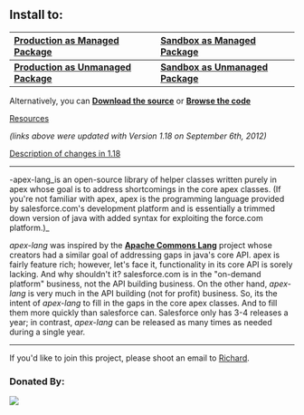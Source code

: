 ## Install to: ##
| **[Production as Managed Package](https://login.salesforce.com/packaging/installPackage.apexp?p0=04t80000000jN1q)** | **[Sandbox as Managed Package](https://test.salesforce.com/packaging/installPackage.apexp?p0=04t80000000jN1q)** |
|:--------------------------------------------------------------------------------------------------------------------|:----------------------------------------------------------------------------------------------------------------|
| **[Production as Unmanaged Package](https://login.salesforce.com/packaging/installPackage.apexp?p0=04t80000000jN1v)** | **[Sandbox as Unmanaged Package](https://test.salesforce.com/packaging/installPackage.apexp?p0=04t80000000jN1v)** |

Alternatively, you can **[Download the source](http://apex-lang.googlecode.com/files/apex-lang-1.18.zip)** or **[Browse the code](http://code.google.com/p/apex-lang/source/browse/#svn/tags/1.18/src/classes)**

[Resources](http://code.google.com/p/apex-lang/wiki/Resources)

_(links above were updated with Version 1.18 on September 6th, 2012)_

[Description of changes in 1.18](http://code.google.com/p/apex-lang/wiki/Changeset_1_18)

---

-apex-lang_is an open-source library of helper classes written purely in apex whose goal is to address shortcomings in the core apex classes.  (If you're not familiar with apex, apex is the programming language provided by salesforce.com's development platform and is essentially a trimmed down version of java with added syntax for exploiting the force.com platform.)_

_apex-lang_ was inspired by the **[Apache Commons Lang](http://commons.apache.org/lang/)** project whose creators had a similar goal of addressing gaps in java's core API.  apex is fairly feature rich; however, let's face it, functionality in its core API is sorely lacking.  And why shouldn't it?  salesforce.com is in the "on-demand platform" business, not the API building business.  On the other hand, _apex-lang_ is very much in the API building (not for profit) business.  So, its the intent of _apex-lang_ to fill in the gaps in the core apex classes.  And to fill them more quickly than salesforce can.  Salesforce only has 3-4 releases a year; in contrast, _apex-lang_ can be released as many times as needed during a single year.


---


If you'd like to join this project, please shoot an email to [Richard](mailto:rvanhook@salesforce.com).

### Donated By: ###
[![](http://www2.edlconsulting.com/images/home/logo.gif)](http://edlconsulting.com)